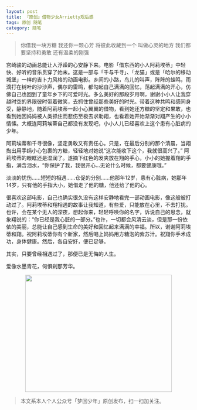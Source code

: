 ```yaml
---
layout: post
title: 『原创』借物少女Arrietty观后感
tags: 原创 随笔
category: 随笔
---
```


> 你借我一块方糖
> 我还你一颗心芳
> 将彼此收藏到一个
> 叫做心灵的地方
> 我们都要坚持和勇敢
> 还有温柔的刚强

宫崎骏的动画总能让人浮躁的心安静下来。电影「借东西的小人阿莉埃蒂」中轻快、好听的音乐贯穿了始末。这是一部与「千与千寻」、「龙猫」或是「哈尔的移动城堡」一样的吉卜力风格的动画电影。乡间的小路，鸟儿的叫声，阵阵的蛙鸣，雨滴打在树叶的沙沙声，偶尔的雷鸣，都勾起自己满满的回忆，荡起满满的开心，仿佛自己也回到了童年乡下的可爱时光。多么美好的那段岁月啊，谢谢小小人让我穿越时空的界限彼时带着微笑，去抓住曾经那些美好的时光。带着这种共鸣和感同身受，静静地，随着阿莉埃蒂一起小心翼翼的借物，看到她还方糖的坚定和果敢，也看到她因妈妈被人类抓住而悲伤至极去求助翔，也看着她开始渐渐对翔产生的小小情愫。大概连阿莉埃蒂自己都没有发现吧，小小人儿已经喜欢上这个患有心脏病的少年。

阿莉埃蒂和千寻很像，坚定勇敢又有责任心。只是，在最后分别的那个清晨，当翔掏出用手绢小心包裹的方糖，轻轻地对她说“这次能收下这个，我就很高兴了。” 阿莉埃蒂的眼眶还是湿润了。遂摘下红色的发夹放在翔的手心，小小的她握着翔的手指，满含泪水，“你保护了我，我很开心...无论什么时候，都要健康哦。”

淡淡的忧伤……短短的相遇……仓促的分别……他那年12岁，患有心脏病，她那年14岁，只有他的手指大小，她借走了他的糖，他还给了他的心。

很喜欢这部电影，自己也确实很久没有这样安静地看完一部动画电影，像这般被打动过了。阿莉埃蒂和翔相遇的故事让我知道，有些爱，只能放在心里，不去打扰。也许，会在某个无人的深夜，想起你来，轻轻呼唤你的名字，诉说自己的思念，就象翔说的：“你已经是我心脏的一部分。”也许，一切都会风清云淡，但是那一份依依的美丽，总能让自己感到生命的美好和回忆起来满满的幸福。所以，谢谢阿莉埃蒂和翔。祝阿莉埃蒂你有个新家，然后喝上妈妈用方糖泡的紫苏汁。祝翔你手术成功，身体健康。然后，各自安好，便已足够。

其实，只要曾经相遇过了，那便已是无悔的人生。

爱像水墨青花，何惧刹那芳华。

<div align="center">
<img src="http://7xlkoc.com1.z0.glb.clouddn.com/qrcodenew.jpg" width="400" height="320" />
</div>

> 本文系本人个人公众号「梦回少年」原创发布，扫一扫加关注。